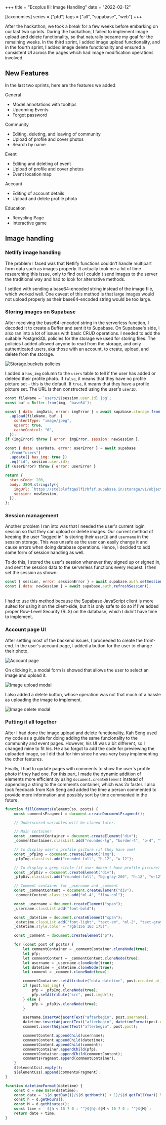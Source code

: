 +++
title = "Ecoplus III: Image Handling"
date = "2022-02-12"

[taxonomies]
series = ["pfd"]
tags = ["all", "supabase", "web"]
+++

After the hackathon, we took a break for a few weeks before embarking on our last two sprints.
During the hackathon, I failed to implement image upload and delete functionality, so that naturally became my goal for the remaining weeks.
In the third sprint, I added image upload functionality, and in the fourth sprint, I added image delete functionality and ensured a consistent UI across the pages which had image modification operations involved.

## New Features
In the last two sprints, here are the features we added:

General
- Model annotations with tooltips
- Upcoming Events
- Forgot password

Community
- Editing, deleting, and leaving of community
- Upload of profile and cover photos
- Search by name

Event
- Editing and deleting of event
- Upload of profile and cover photos
- Event location map 

Account
- Editing of account details
- Upload and delete profile photo

Education
- Recycling Page
- Interactive game


## Image handling

### Netlify image handling
The problem I faced was that Netlify functions couldn't handle multipart form data such as images properly.
It actually took me a lot of time researching this issue, only to find out I couldn't send images to the server the traditional way and had to look for alternative methods.

I settled with sending a base64-encoded string instead of the image file, which worked well.
One caveat of this method is that large images would not upload properly as their base64-encoded string would be too large.

### Storing images on Supabase
After receiving the base64-encoded string in the serverless function, I decoded it to create a Buffer and sent it to Supabase.
On Supabase's side, I also ran into a lot of issues with basic CRUD operations.
I needed to add the suitable PostgreSQL policies for the storage we used for storing files.
The policies I added allowed anyone to read from the storage, and only authenticated users, aka those with an account, to create, upload, and delete from the storage.

![Storage.buckets policies](supabase-objects-policies.png)

I added a `has_img` column to the `users` table to tell if the user has added or deleted their profile photo.
If `false`, it means that they have no profile picture set - this is the default.
If `true`, it means that they have a profile picture set.
The URL is then constructed using the user's `userID`.

```javascript
const fileName = `users/${session.user.id}.jpg`;
const buf = Buffer.from(img, 'base64');

const { data: imgData, error: imgError } = await supabase.storage.from('public')
  .upload(fileName, buf, {
    contentType: "image/jpeg",
    upsert: true,
    cacheControl: "0",
  });
if (imgError) throw { error: imgError, session: newSession };
```
```javascript
const { data: userData, error: userError } = await supabase
  .from("users")
  .update({ has_img: true })
  .eq("id", session.user.id);
if (userError) throw { error: userError }

return {
  statusCode: 200,
  body: JSON.stringify({
    imgUrl: `https://stolploftqaslfirbfsf.supabase.in/storage/v1/object/public/${imgData.Key}`,
    session: newSession,
  }),
};
```

### Session management
Another problem I ran into was that I needed the user's current login session so that they can upload or delete images.
Our current method of keeping the user "logged in" is storing their `userID` and `username` in the session storage.
This was unsafe as the user can easily change it and cause errors when doing database operations.
Hence, I decided to add some form of session handling as well.

To do this, I stored the user's session whenever they signed up or signed in, and sent the session data to the serverless functions every request.
I then set the session as shown:

```javascript
const { session, error: sessionError } = await supabase.auth.setSession(clientSession.refresh_token);
const { data: newSession } = await supabase.auth.refreshSession();
```
\
I had to use this method because the Supabase JavaScript client is more suited for using it on the client-side, but it is only safe to do so if I've added proper Row-Level Security (RLS) on the database, which I didn't have time to implement.

### Account page UI
After settling most of the backend issues, I proceeded to create the front-end.
In the user's account page, I added a button for the user to change their photo.

![Account page](account.png)

On clicking it, a modal form is showed that allows the user to select an image and upload it.

![Image upload modal](image-upload-modal.png)

I also added a delete button, whose operation was not that much of a hassle as uploading the image to implement.

![Image delete modal](image-delete-modal.png)

### Putting it all together
After I had done the image upload and delete functionality, Kah Seng used my code as a guide for doing adding the same funcionality to the community and event pages.
However, his UI was a bit different, so I changed mine to fit his.
He also forgot to add the code for previewing the uploaded image, so I did that for him since he was very busy implementing the other features.

Finally, I had to update pages with comments to show the user's profile photo if they had one.
For this part, I made the dynamic addition of elements more efficient by using `document.createElement` instead of appending a string to the comments container, which was 2x faster.
I also took feedback from Kah Seng and added the time a person commented to provide more information and possibly sort by time commented in the future.

```javascript
function fillComments(elementCss, posts) {
    const commentsFragment = document.createDocumentFragment();

    // Underscored variables will be cloned later.

    // Main container
    const _commentContainer = document.createElement("div");
    _commentContainer.classList.add("rounded-lg", "border-4", "p-4", "flex");

    // To display user's profile picture (if they have one)
    const _pfpImg = document.createElement("img");
    _pfpImg.classList.add("rounded-full", "h-12", "w-12");

    // To display a grey circle (if user doesn't have profile picture)
    const _pfpDiv = document.createElement("div");
    _pfpDiv.classList.add("rounded-full", "bg-gray-200", "h-12", "w-12");
```
```javascript
    // Comment container for _username and _comment
    const _commentContent = document.createElement("div");
    _commentContent.classList.add("ml-4", "flow-col");

    const _username = document.createElement("span");
    _username.classList.add("font-bold");

    const _datetime = document.createElement("span");
    _datetime.classList.add("font-light", "text-sm", "ml-2", "text-gray-300");
    _datetime.style.color = "rgb(156 163 175)";

    const _comment = document.createElement("p");
```
```javascript
    for (const post of posts) {
        let commentContainer = _commentContainer.cloneNode(true);
        let pfp;
        let commentContent = _commentContent.cloneNode(true);
        let username = _username.cloneNode(true);
        let datetime = _datetime.cloneNode(true);
        let comment = _comment.cloneNode(true);

        commentContainer.setAttribute("data-datetime", post.created_at)
        if (post.has_img) {
            pfp = _pfpImg.cloneNode(true);
            pfp.setAttribute("src", post.imgUrl);
        } else {
            pfp = _pfpDiv.cloneNode(true);
        }
```
```javascript
        username.insertAdjacentText("afterbegin", post.username);
        datetime.insertAdjacentText("afterbegin", datetimeFormat(post.created_at));
        comment.insertAdjacentText("afterbegin", post.post);

        commentContent.appendChild(username);
        commentContent.appendChild(datetime);
        commentContent.appendChild(comment);
        commentContainer.appendChild(pfp);
        commentContainer.appendChild(commentContent);
        commentsFragment.append(commentContainer);
    }
    $(elementCss).empty();
    $(elementCss).append(commentsFragment);
}
```
```javascript
function datetimeFormat(datetime) {
    const d = new Date(datetime);
    const date = `${d.getDay()}/${d.getMonth() + 1}/${d.getFullYear() % 100}`;
    const h = d.getHours();
    const M = d.getMinutes();
    const time = ` ${h < 10 ? 0 : ""}${h}:${M < 10 ? 0 : ""}${M}`;
    return date + time;
}
```

